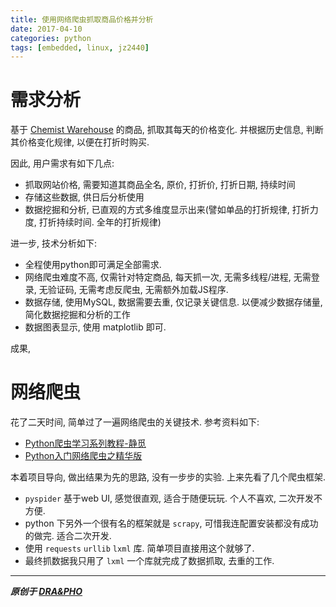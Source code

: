 ```yaml
---
title: 使用网络爬虫抓取商品价格并分析
date: 2017-04-10
categories: python
tags: [embedded, linux, jz2440]
---
```



# 需求分析

基于 [Chemist Warehouse](http://www.chemistwarehouse.com.au/) 的商品, 抓取其每天的价格变化. 并根据历史信息, 判断其价格变化规律, 以便在打折时购买.

因此, 用户需求有如下几点:
- 抓取网站价格, 需要知道其商品全名, 原价, 打折价, 打折日期, 持续时间
- 存储这些数据, 供日后分析使用
- 数据挖掘和分析, 已直观的方式多维度显示出来(譬如单品的打折规律, 打折力度, 打折持续时间. 全年的打折规律)

进一步, 技术分析如下:
- 全程使用python即可满足全部需求.
- 网络爬虫难度不高, 仅需针对特定商品, 每天抓一次, 无需多线程/进程, 无需登录, 无验证码, 无需考虑反爬虫, 无需额外加载JS程序.
- 数据存储, 使用MySQL, 数据需要去重, 仅记录关键信息. 以便减少数据存储量, 简化数据挖掘和分析的工作
- 数据图表显示, 使用 matplotlib 即可.

成果, 


# 网络爬虫

花了二天时间, 简单过了一遍网络爬虫的关键技术. 参考资料如下:
- [Python爬虫学习系列教程-静觅](http://cuiqingcai.com/1052.html)
- [Python入门网络爬虫之精华版](https://github.com/lining0806/PythonSpiderNotes)


本着项目导向, 做出结果为先的思路, 没有一步步的实验. 上来先看了几个爬虫框架.
- `pyspider` 基于web UI, 感觉很直观, 适合于随便玩玩. 个人不喜欢, 二次开发不方便.
- python 下另外一个很有名的框架就是 `scrapy`, 可惜我连配置安装都没有成功的做完. 适合二次开发.
- 使用 `requests` `urllib` `lxml` 库. 简单项目直接用这个就够了.
- 最终抓数据我只用了 `lxml` 一个库就完成了数据抓取, 去重的工作.




----------

***原创于 [DRA&PHO](https://draapho.github.io/)***
